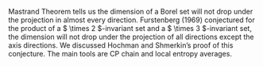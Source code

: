 Mastrand Theorem tells us the dimension of a Borel set will not drop under the projection in almost every direction. Furstenberg (1969) conjectured for the product of a $ \times 2 $-invariant set and a $ \times 3 $-invariant set, the dimension will not drop under the projection of all directions except the axis directions. We discussed Hochman and Shmerkin’s proof of this conjecture. The main tools are CP chain and local entropy averages.